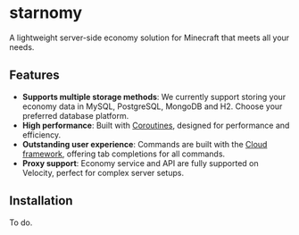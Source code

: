 # starnomy

A lightweight server-side economy solution for Minecraft that meets all your needs.

## Features

- **Supports multiple storage methods**: We currently support storing your economy data in MySQL, PostgreSQL, MongoDB and H2. Choose your preferred database platform.
- **High performance**: Built with [Coroutines](https://kotlinlang.org/docs/coroutines-overview.html), designed for performance and efficiency.
- **Outstanding user experience**: Commands are built with the [Cloud framework](https://github.com/Incendo/cloud), offering tab completions for all commands.
- **Proxy support**: Economy service and API are fully supported on Velocity, perfect for complex server setups.

## Installation

To do.
